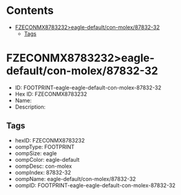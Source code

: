 



Contents
========

* [FZECONMX8783232>eagle-default/con-molex/87832-32](#fzeconmx8783232eagle-defaultcon-molex87832-32)
	* [Tags](#tags)

# FZECONMX8783232>eagle-default/con-molex/87832-32

- ID: FOOTPRINT-eagle-eagle-default-con-molex-87832-32
- Hex ID: FZECONMX8783232
- Name: 
- Description: 

## Tags

- hexID: FZECONMX8783232
- oompType: FOOTPRINT
- oompSize: eagle
- oompColor: eagle-default
- oompDesc: con-molex
- oompIndex: 87832-32
- oompName: eagle-default/con-molex/87832-32
- oompID: FOOTPRINT-eagle-eagle-default-con-molex-87832-32
